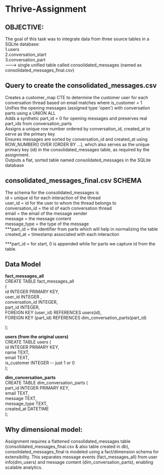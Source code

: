 # Thrive-Assignment

## OBJECTIVE:
The goal of this task was to integrate data from three source tables in a SQLite database:  
1.users  
2.conversation_start  
3.conversation_part  
---> single unified table called consolidated_messages (named as consolidated_messages_final.csv)

## Query to create the consolidated_messages.csv 

Creates a customer_map CTE to determine the customer user for each conversation thread based on email matches where is_customer = 1  
Unifies the opening messages (assigned type 'open') with conversation parts using a UNION ALL  
Adds a synthetic part_id = 0 for opening messages and preserves real part_ids from conversation_parts  
Assigns a unique row number ordered by conversation_id, created_at to serve as the primary key  
Ensures messages are sorted by conversation_id and created_at using ROW_NUMBER() OVER (ORDER BY ...), which also serves as the unique primary key (id) in the consolidated_messages table, as required by the assignment.  
Outputs a flat, sorted table named consolidated_messages in the SQLite database  

## consolidated_messages_final.csv SCHEMA

The schema for the consolidated_messages is  
id = unique id for each interaction of the thread  
user_id = id for the user to whom the thread belongs to  
conversation_id = the id of each conversation thread  
email = the email of the message sender  
message = the message content  
message_type = the type of the message  
***part_id = the identifier from parts which will help in normalizing the table  
created_at = timestamp associated with each interaction  

***part_id = for start, 0 is appended while for parts we capture id from the table.  

## Data Model  

**fact_messages_all**  
CREATE TABLE fact_messages_all  
(  
    id INTEGER  PRIMARY KEY,  
    user_id INTEGER ,  
    conversation_id INTEGER,  
    part_id INTEGER,  
    FOREIGN KEY (user_id) REFERENCES users(id),  
    FOREIGN KEY (part_id) REFERENCES dim_conversation_parts(part_id)
    
);  

**users (from the original users)**  
CREATE TABLE users (  
    id INTEGER  PRIMARY KEY,  
    name TEXT,   
    email TEXT,  
    is_customer INTEGER   -- just 1 or 0  
);  

**dim_conversation_parts**  
CREATE TABLE dim_conversation_parts (  
    part_id INTEGER PRIMARY KEY,  
    email TEXT,  
    message TEXT,  
    message_type TEXT,  
    created_at DATETIME  
);  



## Why dimensional model:  
Assignment requires a flattened consolidated_messages table (consolidated_messages_final.csv & also table created in db), consolidated_messages_final is modeled using a fact/dimension schema for extensibility. This separates message events (fact_messages_all) from user info(dim_users) and message content (dim_conversation_parts), enabling scalable analytics.